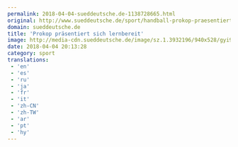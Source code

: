 ```yaml
---
permalink: 2018-04-04-sueddeutsche.de-1138728665.html
original: http://www.sueddeutsche.de/sport/handball-prokop-praesentiert-sich-lernbereit-1.3932176
domain: sueddeutsche.de
title: 'Prokop präsentiert sich lernbereit'
image: http://media-cdn.sueddeutsche.de/image/sz.1.3932196/940x528/gyi941991076.jpg?v=1522871783
date: 2018-04-04 20:13:28
category: sport
translations: 
 - 'en'
 - 'es'
 - 'ru'
 - 'ja'
 - 'fr'
 - 'it'
 - 'zh-CN'
 - 'zh-TW'
 - 'ar'
 - 'pt'
 - 'hy'
---
```


